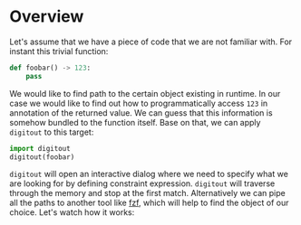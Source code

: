 # Overview

Let's assume that we have a piece of code that we are not familiar with. For instant this trivial function:

```python
def foobar() -> 123:
    pass
```

We would like to find path to the certain object existing in runtime. In our case we would like to find out how to programmatically access `123` in annotation of the returned value. We can guess that this information is somehow bundled to the function itself. Base on that, we can apply `digitout` to this target:

```python
import digitout
digitout(foobar)
```

`digitout` will open an interactive dialog where we need to specify what we are looking for by defining constraint expression. `digitout` will traverse through the memory and stop at the first match. Alternatively we can pipe all the paths to another tool like [fzf](https://github.com/junegunn/fzf), which will help to find the object of our choice. Let's watch how it works:

<asciinema-player autoplay=true preload=true speed=2 font-size=9px src="assets/demo.cast"></asciinema-player>



